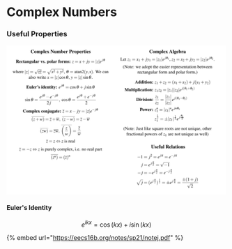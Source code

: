 # Complex Numbers

### Useful Properties

![](../.gitbook/assets/image%20%2842%29.png)

#### Euler's Identity

$$
e^{ikx} = \cos(kx) + i\sin(kx)
$$

{% embed url="https://eecs16b.org/notes/sp21/notej.pdf" %}




